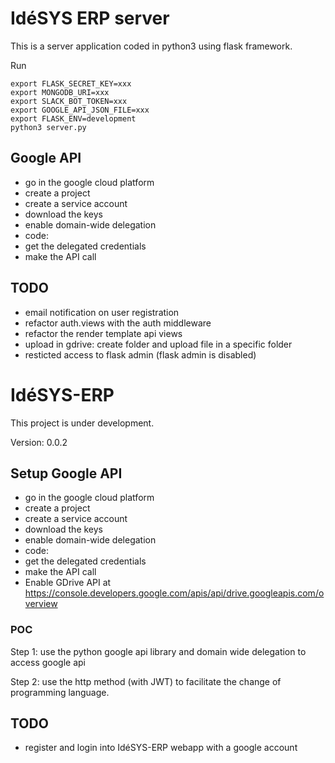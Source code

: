 # IdéSYS ERP server

This is a server application coded in python3 using flask framework.

Run

    export FLASK_SECRET_KEY=xxx
    export MONGODB_URI=xxx
    export SLACK_BOT_TOKEN=xxx
    export GOOGLE_API_JSON_FILE=xxx
    export FLASK_ENV=development
    python3 server.py

## Google API

 - go in the google cloud platform
 - create a project
 - create a service account
 - download the keys
 - enable domain-wide delegation
 - code:
  - get the delegated credentials
  - make the API call

## TODO

 - email notification on user registration
 - refactor auth.views with the auth middleware
 - refactor the render template api views
 - upload in gdrive: create folder and upload file in a specific folder
 - resticted access to flask admin (flask admin is disabled)


# IdéSYS-ERP

This project is under development.

Version: 0.0.2

## Setup Google API

 - go in the google cloud platform
 - create a project
 - create a service account
 - download the keys
 - enable domain-wide delegation
 - code:
  - get the delegated credentials
  - make the API call
 - Enable GDrive API at https://console.developers.google.com/apis/api/drive.googleapis.com/overview


### POC

Step 1: use the python google api library and domain wide delegation to access google api

Step 2: use the http method (with JWT) to facilitate the change of programming language.

## TODO

 - register and login into IdéSYS-ERP webapp with a google account
